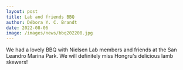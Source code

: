 ```yaml
---
layout: post
title: Lab and friends BBQ
author: Débora Y. C. Brandt
date: 2022-08-06
image: /images/news/bbq202208.jpg
---
```


We had a lovely BBQ with Nielsen Lab members and friends at the San Leandro Marina Park. We will definitely miss Hongru's delicious lamb skewers!
